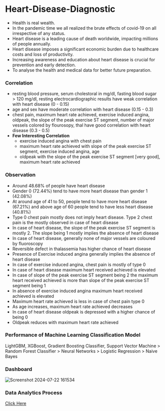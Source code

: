 # Heart-Disease-Diagnostic
- Health is real wealth.
- In the pandemic time we all realized the brute effects of covid-19 on all irrespective of any status.
- Heart disease is a leading cause of death worldwide, impacting millions of people annually.
- Heart disease imposes a significant economic burden due to healthcare costs and loss of productivity.
- Increasing awareness and education about heart disease is crucial for prevention and early detection.
- To analyse the health and medical data for better future preparation.

### Correlation
* resting blood pressure, serum cholestoral in mg/dl, fasting blood sugar > 120 mg/dl, resting electrocardiographic results have weak correlation with heart disease (0 - 0.15)
* age and sex have moderate correlation with heart disease (0.15 - 0.3)
* chest pain, maximum heart rate achieved, exercise induced angina, oldpeak, the slope of the peak exercise ST segment, number of major vessels colored by flourosopy, thal have good correlation with heart disease (0.3 - 0.5)
* <strong>Few Interesting Correlation</strong>
  * exercise induced angina with chest pain
  * maximum heart rate achieved with slope of the peak exercise ST segment, exercise induced angina, age
  * oldpeak with the slope of the peak exercise ST segment [very good], maximum heart rate achieved

### Observation
- Around 48.68% of people have heart disease
- Gender 0 (72.44%) tend to have more heart disease than gender 1 (42.08%)
- At around age of 41 to 50, people tend to have more heart disease (67.21%) and above age of 60 people tend to have less heart disease (40.81%)
- Type 0 chest pain mostly does not imply heart disease. Type 2 chest pain is the mostly observed in case of heart disease
- In case of heart disease, the slope of the peak exercise ST segment is mostly 2. The slope being 1 mostly implies the absence of heart disease
- In case of heart disease, generally none of major vessels are coloured by fluoroscopy
- Reversible defect in thalassemia has higher chance of heart disease
- Presence of Exercise induced angina generally implies the absence of heart disease
- In case of exercise induced angina, chest pain is mostly of type 0
- In case of heart disease maximum heart received achieved is elevated
- In case of slope of the peak exercise ST segment being 2 the maximum heart received achieved is more than slope of the peak exercise ST segment being 1
- In absence of exercise induced angina maximum heart received achieved is elevated
- Maximum heart rate achieved is less in case of chest pain type 0
- As age increases, maximum heart rate achieved decreases
- In case of heart disease oldpeak is depressed with a higher chance of being 0
- Oldpeak reduces with maximum heart rate achieved

### Performance of Machine Learning Classification Model
LightGBM, XGBoost, Gradient Boosting Classifier, Support Vector Machine > Random Forest Classifier > Neural Networks > Logistic Regression > Naive Bayes

### Dashboard
![Screenshot 2024-07-22 161534](https://github.com/user-attachments/assets/2394d548-fcdd-4ad7-86d8-11475405961a)

### Data Analytics Process
<a href="https://github.com/Samuel-Nadar1211/Analyzing-Amazon-Sales/blob/main/Data%20Analytics%20Process.pptx">Click Here</a>

